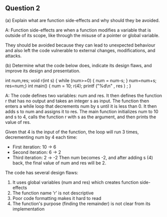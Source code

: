 ## Question 2

(a) Explain what are function side-effects and why should they be avoided.

A: Function side-effects are when a function modifies a variable that is outside of its scope, like through the misuse of a pointer or global variable.

They should be avoided because they can lead to unexpected behaviour and also left the code vulnerable to external changes, modifications, and attacks. 

(b) Determine what the code below does, indicate its design flaws, and improve its design and presentation.

int num,res; void r(int s) {
while (num>=0) { num = num-s; } num=num+s; res=num;} int main() { num = 10;
r(4); printf
("%d\n" , res
) ; }

A: The code defines two variables: num and res. It then defines the function r that has no output and takes an integer s as input. The function then enters a while loop that decrements num by s until it is less than 0. It then adds s to num and assigns it to res. The main function initializes num to 10 and s to 4, calls the function r with s as the argument, and then prints the value of res. 

Given that 4 is the input of the function, the loop will run 3 times, decrementing num by 4 each time:
- First iteration: 10 -> 6
- Second iteration: 6 -> 2
- Third iteration: 2 -> -2
Then num becomes -2, and after adding s (4) back, the final value of num and res will be 2.

The code has several design flaws:
1. It uses global variables (num and res) which creates function side-effects
2. The function name 'r' is not descriptive
3. Poor code formatting makes it hard to read
4. The function's purpose (finding the remainder) is not clear from its implementation







